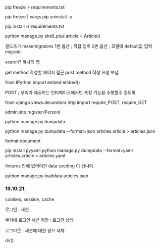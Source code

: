 pip freeze > requirements.txt

pip freeze | xargs pip uninstall -y

pip install -r requirements.txt


python manage.py shell_plus
article = Article()


필드추가
makemigraions
1번 옵션 ; 직접 입력
2번 옵션 ; 모델에 default값 입력
migrate


search? 하나의 앱 


get method 작성할 페이지 접근
post method 작성 요청 보냄 


from IPython import embed
embed()


POST ; 우리가 제공하는 인터페이스에서만 특정 기능을 수행할수 있도록 

from django.views.decorators.http import require_POST, require_GET


admin.site.register(Person)


python manage.py dumpdata

python manage.py dumpdata --format=json articles.article > articles.json

format document

pip install pyyaml
python manage.py dumpdata --format=yaml articles.article > articles.yaml

fixtures 안에 있어야만 data seeding 이 됩니다.

python manage.py loaddata articles.json



### 19.10.21.

cookies, session, cache

로그인 : 세션 

쿠키에 로그인 세션 저장 : 로그인 상태 

로그아웃 : 세션에 대한 정보 삭제 

dir()